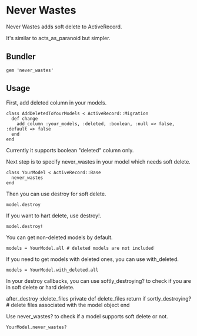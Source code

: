# Never Wastes

Never Wastes adds soft delete to ActiveRecord.

It's similar to acts_as_paranoid but simpler. 

## Bundler

    gem 'never_wastes'

## Usage

First, add deleted column in your models.

    class AddDeletedToYourModels < ActiveRecord::Migration
      def change
        add_column :your_models, :deleted, :boolean, :null => false, :default => false
      end
    end

Currently it supports boolean "deleted" column only. 

Next step is to specify never_wastes in your model which needs soft delete.

    class YourModel < ActiveRecord::Base
      never_wastes
    end

Then you can use destroy for soft delete.

    model.destroy

If you want to hart delete, use destroy!.

    model.destroy!

You can get non-deleted models by default.

    models = YourModel.all # deleted models are not included

If you need to get models with deleted ones, you can use with_deleted.

    models = YourModel.with_deleted.all

In your destroy callbacks, you can use softly_destroying? to check if you are in soft delete or hard delete.

   after_destroy :delete_files
   private
   def delete_files
     return if sortly_destroying?
     # delete files associated with the model object
   end

Use never_wastes? to check if a model supports soft delete or not.

    YourModel.never_wastes?

